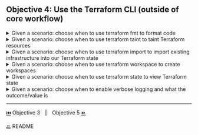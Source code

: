 
## Objective 4: Use the Terraform CLI (outside of core workflow)

<details><summary>Given a scenario: choose when to use terraform fmt to format code</summary>
<p>

```BASH
terraform fmt
```
 - This command is used for rewriting Terraform configuration files to a canonical format and style.
 - It applies the Terraform language style conventions along with other changes for readability.
 - This insures consistency 
 - There might be changes with Terraform versions so it is recommended to run this command on modules after an upgrade.  
</p>

</details>

<details><summary>Given a scenario: choose when to use terraform taint to taint Terraform resources</summary>
<p>

```BASH
terraform taint
```
- Marks a resource as tainted, forcing it to be destroyed and recreated on the next apply.
- It does not modify infrastructure but does modify the state file 
- After a resource is marked the next plan shows it will be destroyed and recreated on the next apply 
- Useful when we want a side effect of a recreation that is not visible in the attributes of the resource. For ex/rebooting the machine from a base image causing a new startup script to run.
- This command can affect resources that depend on the tainted resource. Ex/ DNS resource that uses IP of a server, that resource might need to be updated with the new IP of a tainted server. 
- Examples: 
  ```BASH
     #Tainting a Single Resource
     terraform taint aws_security_group.allow_all
  ```
  ```BASH
     #Tainting a single resource created with for_each
     terraform taint 'module.route_tables.azurerm_route_table.rt[\"DefaultSubnet\"]'
  ```
  ```BASH
     #Tainting a Resource within a Module
     terraform taint "module.couchbase.aws_instance.cb_node[9]"
  ```
</p>

</details>


<details><summary>Given a scenario: choose when to use terraform import to import existing infrastructure into our Terraform state	</summary>
<p>

```BASH
terraform import
```
- Imports existing resources into Terraform 
- Examples: 
  ```BASH
     #Import into Resource
     #import an AWS instance into the aws_instance resource named foo
     terraform import aws_instance.foo i-abcd1234
  ```
  ```BASH
     #Import into Module
     #import an AWS instance into the asw_instance resource named bar into module named foo: 
     terraform import module.foo.aws_instance.bar i-abcd1234
  ```
  ```BASH
     #Import into Resource configured with count
     #import an AWS instance into the first instance of the aws_instance resource named baz configured with count: 
     terraform import 'aws_instance.baz[0]' i-abcd1234
  ```
  ```BASH
     #Import into Resource configured with for_each
     #import an AWS instance into the example instance of the aws_instance resource named baz configured with for_each: 
     terraform import 'aws_instance.baz["example"]' i-abcd1234   #Linux, MacOs, Unix
     terraform import 'aws_instance.baz[\"example\"]' i-abcd1234 #PowerShell
     terraform import aws_instance.baz[\"example\"] i-abcd1234   #Windows 
  ```

</p>

</details>

<details><summary>Given a scenario: choose when to use terraform workspace to create workspaces</summary>
<p>

```BASH
terraform workspace
terraform workspace select
terraform workspace new
```
- Terraform configuration has a backend that defines operations and where persistent data is stored ([state](https://www.terraform.io/docs/state/purpose.html))
- Persistent data in the backend belongs to a workspace. 
- Creating different workspaces is useful to manage different stages of deployment (sandbox or production)
- At first the backend only has one workspace 'default'. This workspace cannot be deleted. 
-  Certain backends can support multiple named workspaces. Allows multiple states to be associated with a single configuration. Config still only has one backend with more than one instance of that config 
-  Backends that support multiple workspaces:
   -  AzureRM
   -  Consul
   -  COS
   -  GCS
   -  Local 
   -  Manta
   -  Postgres
   -  Remote 
   -  S3
- Examples: 
   ```BASH
     #Creating a workspace 
    terraform workspace new bar
    #Created and switched to workspace "bar"!

    #We're now on a new, empty workspace. Workspaces isolate their state,
    #so if we run "terraform plan" Terraform will not see any existing state
    #for this configuration.
  ``` 
</p>

</details>


<details><summary>Given a scenario: choose when to use terraform state to view Terraform state</summary>
<p>

```BASH
terraform state 
```
- Used for advanced state management 
- nested subcommand (has more subcommands) 
  - [Resource Addressing](https://www.terraform.io/docs/commands/state/addressing.html) 
  - [list](https://www.terraform.io/docs/commands/state/list.html)
  - [mv](https://www.terraform.io/docs/commands/state/mv.html)
  - [pull](https://www.terraform.io/docs/commands/state/pull.html)
  - [push](https://www.terraform.io/docs/commands/state/push.html) 
  - [rm](https://www.terraform.io/docs/commands/state/rm.html)
  - [show](https://www.terraform.io/docs/commands/state/show.html) 
</p>

</details>


<details><summary>Given a scenario: choose when to enable verbose logging and what the outcome/value is	</summary>
<p>

```BASH
TF_LOG 
#LOG LEVELS 
TRACE 
DEBUG 
INFO
WARN 
ERROR 
TF_LOG_PATH #Persist logged output 
```
- Trace is the most verbose and it is the default
- If Terraform crashes a Crash log is saved with the debug logs with panic message and backtrace 
</p>

</details>

-------------------------------

[⏮️](/Objective%203/terraform-basics.md) Objective 3 
 &nbsp;
 ||
 &nbsp;
Objective 5 [⏩](/Objective%205/modules.md)

[🔙](/README.md) README